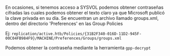 En ocasiones, si tenemos acceso a SYSVOL podemos obtener contraseñas cifradas las cuales podemos obtener el texto claro ya que Microsoft publicó la clave privada en su día.
Se encuentran un archivo llamado groups.xml, dentro del directorio 'Preferences' en las Group Policies

Ej: `replication/active.htb/Policies/{31B2F340-016D-11D2-945F-00C04FB984F9}/MACHINE/Preferences/Groups/groups.xml`

Podemos obtener la contraseña mediante la herramienta `gpp-decrypt`

